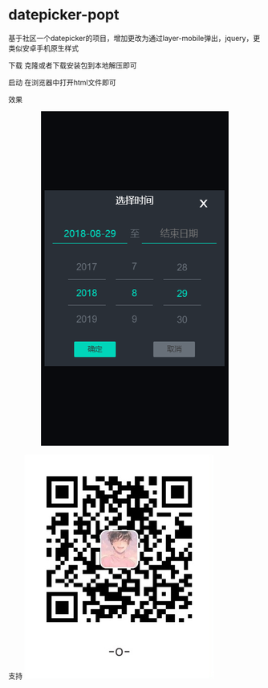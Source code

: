 # datepicker-popt
基于社区一个datepicker的项目，增加更改为通过layer-mobile弹出，jquery，更类似安卓手机原生样式

下载
克隆或者下载安装包到本地解压即可

启动
在浏览器中打开html文件即可

效果
<p align='center'>
<img src='./img.png' title='images' style='max-width:600px'></img>
</p>

支持
<img src='./zfb.png' title='扫一扫，小额赞赏' style='max-width:600px'></img>